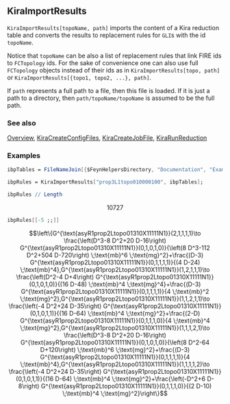## KiraImportResults

`KiraImportResults[topoName, path]`  imports the content of a Kira reduction table and converts the results to replacement rules for `GLI`s with the id `topoName`.

Notice that `topoName` can be also a list of replacement rules that link FIRE ids to `FCTopology` ids. For the sake of convenience one can also use full `FCTopology` objects instead of their ids as in  `KiraImportResults[topo, path]` or `KiraImportResults[{topo1, topo2, ...}, path]`.

If `path` represents a full path to a file, then this file is loaded. If it is just a path to a directory, then `path/topoName/topoName` is assumed to be the full path.

### See also

[Overview](Extra/FeynHelpers.md), [KiraCreateConfigFiles](KiraCreateConfigFiles.md), [KiraCreateJobFile](KiraCreateJobFile.md), [KiraRunReduction](KiraRunReduction.md)

### Examples

```mathematica
ibpTables = FileNameJoin[{$FeynHelpersDirectory, "Documentation", "Examples", "kira_asyR1prop2Ltopo01310X11111N1.m"}];
```

```mathematica
ibpRules = KiraImportResults["prop3L1topo010000100", ibpTables];
```

```mathematica
ibpRules // Length
```

$$10727$$

```mathematica
ibpRules[[-5 ;;]]
```

$$\left\{G^{\text{asyR1prop2Ltopo01310X11111N1}}(2,1,1,1,1)\to \frac{\left(D^3-8 D^2+20 D-16\right) G^{\text{asyR1prop2Ltopo01310X11111N1}}(0,1,0,1,0)}{\left(8 D^3-112 D^2+504 D-720\right) \;\text{mb}^6 \;\text{mg}^2}+\frac{(D-3) G^{\text{asyR1prop2Ltopo01310X11111N1}}(0,1,1,1,1)}{(4 D-24) \;\text{mb}^4},G^{\text{asyR1prop2Ltopo01310X11111N1}}(1,2,1,1,1)\to \frac{\left(D^2-4 D+4\right) G^{\text{asyR1prop2Ltopo01310X11111N1}}(0,1,0,1,0)}{(16 D-48) \;\text{mb}^4 \;\text{mg}^4}+\frac{(D-3) G^{\text{asyR1prop2Ltopo01310X11111N1}}(0,1,1,1,1)}{4 \;\text{mb}^2 \;\text{mg}^2},G^{\text{asyR1prop2Ltopo01310X11111N1}}(1,1,2,1,1)\to \frac{\left(-4 D^2+24 D-35\right) G^{\text{asyR1prop2Ltopo01310X11111N1}}(0,1,0,1,1)}{(16 D-64) \;\text{mb}^4 \;\text{mg}^2}+\frac{(2-D) G^{\text{asyR1prop2Ltopo01310X11111N1}}(0,1,1,1,0)}{4 \;\text{mb}^4 \;\text{mg}^2},G^{\text{asyR1prop2Ltopo01310X11111N1}}(1,1,1,2,1)\to \frac{\left(D^3-8 D^2+20 D-16\right) G^{\text{asyR1prop2Ltopo01310X11111N1}}(0,1,0,1,0)}{\left(8 D^2-64 D+120\right) \;\text{mb}^6 \;\text{mg}^2}+\frac{(D-3) G^{\text{asyR1prop2Ltopo01310X11111N1}}(0,1,1,1,1)}{4 \;\text{mb}^4},G^{\text{asyR1prop2Ltopo01310X11111N1}}(1,1,1,1,2)\to \frac{\left(-4 D^2+24 D-35\right) G^{\text{asyR1prop2Ltopo01310X11111N1}}(0,1,0,1,1)}{(16 D-64) \;\text{mb}^4 \;\text{mg}^2}+\frac{\left(-D^2+6 D-8\right) G^{\text{asyR1prop2Ltopo01310X11111N1}}(0,1,1,1,0)}{(2 D-10) \;\text{mb}^4 \;\text{mg}^2}\right\}$$
